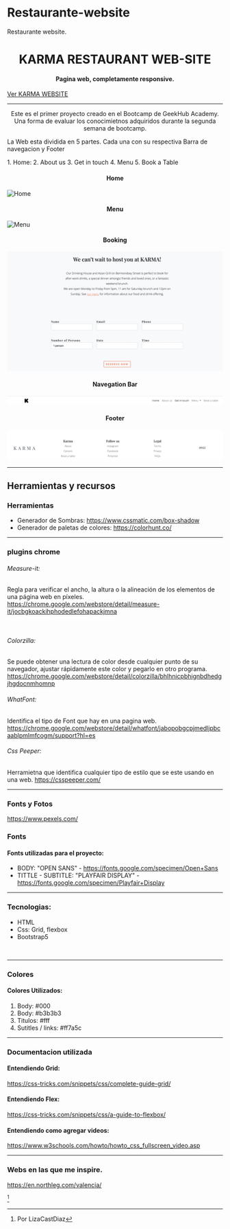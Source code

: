 # Restaurante-website
Restaurante website.
<h1 align="center"> KARMA RESTAURANT WEB-SITE </h1>
<h4 align="center">Pagina web, completamente responsive. </h4>
 <a text-aline="center" href="">Ver KARMA WEBSITE</a>

<hr>

<p align="center">Este es el primer proyecto creado en el Bootcamp de GeekHub Academy. Una forma de evaluar los conocimietnos adquiridos durante la segunda semana de bootcamp. </p>
<p>La Web esta dividida en 5 partes. Cada una con su respectiva Barra de navegacion y Footer</p>
1. Home:
2. About us 
3. Get in touch
4. Menu 
5. Book a Table
<h4 align="center">Home </h4>
<img src="/Imagenes/Readme/home.png" alt="Home">
<h4 align="center">Menu </h4>
<img src="/Imagenes/Readme/menu.png" alt="Menu">
<h4 align="center">Booking </h4>
<img src="/Imagenes/Readme/book.png" alt="Menu">
<h4 align="center">Navegation Bar </h4>
<img src="/Imagenes/Readme/nav.png" alt="">
<h4 align="center">Footer </h4>
<img src="/Imagenes/Readme/footer.png" alt="Footer">

<hr>

<h2 text-align: center>Herramientas y recursos</h2>

### Herramientas

- Generador de Sombras: https://www.cssmatic.com/box-shadow 
- Generador de paletas de colores: https://colorhunt.co/

---
### plugins chrome
###### Measure-it:
Regla  para verificar el ancho, la altura o la alineación de los elementos de una página web en píxeles.
https://chrome.google.com/webstore/detail/measure-it/jocbgkoackihphodedlefohapackjmna

<img src="" alt="">


###### Colorzilla:
Se puede obtener una lectura de color desde cualquier punto de su navegador, ajustar rápidamente este color y pegarlo en otro programa. 
https://chrome.google.com/webstore/detail/colorzilla/bhlhnicpbhignbdhedgjhgdocnmhomnp



###### WhatFont:
Identifica el tipo de Font que hay en una pagina web.
https://chrome.google.com/webstore/detail/whatfont/jabopobgcpjmedljpbcaablpmlmfcogm/support?hl=es
###### Css Peeper:
Herramietna que identifica cualquier tipo de estilo que se este usando en una web.
https://csspeeper.com/

---
### Fonts y Fotos
https://www.pexels.com/

### Fonts
#### Fonts utilizadas para el proyecto:

- BODY: "OPEN SANS" - https://fonts.google.com/specimen/Open+Sans 
- TITTLE - SUBTITLE: "PLAYFAIR DISPLAY" - https://fonts.google.com/specimen/Playfair+Display  

---
### Tecnologias:
- HTML
- Css: Grid, flexbox
- Bootstrap5



<img src="" alt="">

---
### Colores 
#### Colores Utilizados: 
1. Body:  #000
2. Body:  #b3b3b3 
3. Titulos: #fff
4. Sutitles / links: #ff7a5c 


---
### Documentacion utilizada

#### Entendiendo Grid:
https://css-tricks.com/snippets/css/complete-guide-grid/ 

#### Entendiendo Flex:
https://css-tricks.com/snippets/css/a-guide-to-flexbox/ 

#### Entendiendo como agregar videos:
https://www.w3schools.com/howto/howto_css_fullscreen_video.asp


---
### Webs en las que me inspire.
https://en.northleg.com/valencia/







[^1]

[^1]: Por LizaCastDiaz
